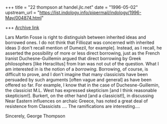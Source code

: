 +++
title = "22 thompson at handel.jlc.net"
date = "1996-05-02"
upstream_url = "https://list.indology.info/pipermail/indology/1996-May/004874.html"

+++
[Archive link](https://list.indology.info/pipermail/indology/1996-May/004874.html)

Lars Martin Fosse is right to distinguish between inherited ideas and
borrowed ones.  I do not think that Filliozat was concerned with inherited
ideas [I don't recall mention of Dumezil, for example].  Instead, as I
recall, he asserted the possibility of more or less direct borrowing, just
as the French Iranist Duchesne-Guillemin argued that direct borrowing by
Greek philosophers [like Heraclitus] from Iran was not out of the question.
What I am interested in is the notion of a *borrowing*.  Borrowing, of
course, is difficult to prove, and I don't imagine that many classicists
have been persuaded by such arguments [often vague and general] as have
been offered so far.  For example, I know that in the case of
Duchesne-Guillemin, the classicist M.L. West has expressed skepticism [and
I think reasonable skepticism!].  Burkert, on the other hand [and a
classicist!], in discussing Near Eastern influences on archaic Greece, has
noted a great deal of resistence from Classicists ....  The ramifications
are interesting....

Sincerely,
George Thompson









